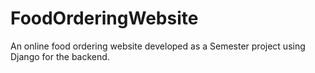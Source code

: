 # FoodOrderingWebsite
An online food ordering website developed as a Semester project using Django for the backend.
